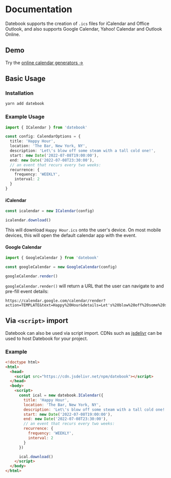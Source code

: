 # Documentation

Datebook supports the creation of `.ics` files for iCalendar and Office Outlook, and also supports Google Calendar, Yahoo! Calendar and Outlook Online.

## Demo

Try the [online calendar generators →](/generators/)

## Basic Usage

### Installation

```sh
yarn add datebook
```

### Example Usage

```ts
import { ICalendar } from 'datebook'

const config: CalendarOptions = {
  title: 'Happy Hour',
  location: 'The Bar, New York, NY',
  description: 'Let\'s blow off some steam with a tall cold one!',
  start: new Date('2022-07-08T19:00:00'),
  end: new Date('2022-07-08T23:30:00'),
  // an event that recurs every two weeks:
  recurrence: {
    frequency: 'WEEKLY',
    interval: 2
  }
}
```

#### iCalendar

```ts
const icalendar = new ICalendar(config)

icalendar.download()
```

This will download `Happy Hour.ics` onto the user's device. On most mobile devices, this will open the default calendar app with the event.

#### Google Calendar

```js
import { GoogleCalendar } from 'datebook'

const googleCalendar = new GoogleCalendar(config)

googleCalendar.render()
```

`googleCalendar.render()` will return a URL that the user can navigate to and pre-fill event details:

```
https://calendar.google.com/calendar/render?action=TEMPLATE&text=Happy%20Hour&details=Let's%20blow%20off%20some%20steam%20with%20a%20tall%20cold%20one!&location=The%20Bar%2C%20New%20York%2C%20NY&dates=20220708T190000%2F20220708T230000&recur=RRULE%3AFREQ%3DWEEKLY%3BINTERVAL%3D1
```

## Via `<script>` import

Datebook can also be used via script import. CDNs such as [jsdelivr](https://www.jsdelivr.com/package/npm/datebook) can be used to host Datebook for your project.

### Example

```html
<!doctype html>
<html>
  <head>
    <script src="https://cdn.jsdelivr.net/npm/datebook"></script>
  </head>
  <body>
    <script>
      const ical = new datebook.ICalendar({
        title: 'Happy Hour',
        location: 'The Bar, New York, NY',
        description: 'Let\'s blow off some steam with a tall cold one!',
        start: new Date('2022-07-08T19:00:00'),
        end: new Date('2022-07-08T23:30:00'),
        // an event that recurs every two weeks:
        recurrence: {
          frequency: 'WEEKLY',
          interval: 2
        }
      })

      ical.download()
    </script>
  </body>
</html>
```
